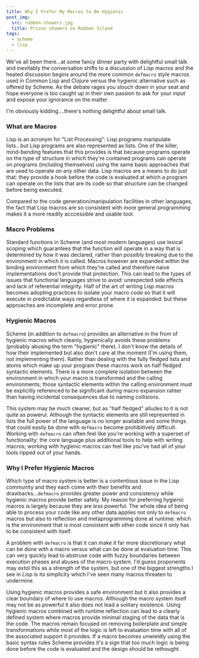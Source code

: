 ```yaml
---
title: Why I Prefer My Macros to Be Hygienic
post_img:
  src: robben-showers.jpg
  title: Prison showers on Robben Island
tags:
  - scheme
  - lisp
---
```


We've all been there...at some fancy dinner party with delightful
small talk and inevitably the conversation shifts to a discussion of
Lisp macros and the heated discussion begins around the more common `defmacro`
style macros used in Common Lisp and Clojure versus the hygienic
alternative such as offered by Scheme. As the debate rages you slouch down in
your seat and hope everyone is too caught up in their own passion to
ask for your input and expose your ignorance on the matter. 

I'm obviously kidding....there's nothing delightful about small talk.

<!--more-->

### What are Macros

Lisp is an acronym for "List Processing": Lisp programs manipulate
lists...but Lisp programs are also represented as lists. One of the
killer, mind-bending features that this provides is that because
programs operate on the type of structure in which they're contained
programs can operate on programs (including themselves) using the same
basic approaches that are used to operate on any other data. Lisp macros
are a means to do just that: they provide a hook before the code is
evaluated at which a program can operate on the lists that are its
code so that structure can be changed before being executed.

Compared to the code generation/manipulation facilities in other
languages, the fact that Lisp macros are so consistent with more
general programming makes it a more readily acccessible and usable tool.

### Macro Problems

Standard functions in Scheme (and most modern languages) use lexical
scoping which guarantees that the function will operate in a way that
is determined by how it was declared, rather than possibly breaking
due to the environment in which it is called. Macros however are
expanded within the binding environment from which they're called
and therefore naive implementations don't provide that
protection. This can lead to the types of issues that functional
languages strive to avoid: unexpected side effects and lack of
referential integrity. Half of the art of writing Lisp macros becomes
adopting practices to isolate your macro code so that it will
execute in predictable ways regardless of where it is expanded:
but these approaches are incomplete and error prone.

### Hygienic Macros

Scheme (in addition to `defmacro`) provides an alternative in the from
of hygienic macros which cleanly, hygienically avoids these problems
(probably abusing the term "hygienic" there). I don't know the details of
how their implemented but also don't care at the moment (I'm
using them, not implementing them). Rather than dealing with the fully
fledged lists and atoms which make up your program these macros work on
half fledged syntactic elements. There is a more complete isolation
between the environment in which your macro is transformed and the
calling environments; those syntactic elements within the calling
environment must be explicitly referenced to be significant during
macro expansion rahter than having incidental consequences due to
naming collisions.

This system may be much cleaner, but as "half fledged" alludes to it
is not quite as powerul. Although the syntactic elements are
still represented in lists the full power of the language is no longer
available and some things that could easily be done with `defmacro`
become prohibitively difficult. Working with `defmacro` can often feel
like you're working with a superset of functionality: the core
language plus additional tools to help with writing macros; working
with hygienic macros can feel like you've had all of your tools ripped
out of your hands.

### Why I Prefer Hygienic Macros

Which type of macro system is better is a contentious issue in the
Lisp community and they each come with their benefits and
drawbacks...`defmacro` provides greater power and consistency while
hygienic macros provide better safety. My reason for preferring hygienic
macros is largely because they are _less_ powerful. The whole idea of
being able to process your code like any other data applies not only
to `defmacro` macros but also to reflection and
metaprogramming done at runtime: which is the environment that is most
consistent with other code since it only has to be consistent with itself.

A problem with `defmacro` is that it can make it far more
discretionary what can be done with a macro versus what can be done at
evaluation time. This can very quickly lead to abstruse code with
fuzzy boundaries between execution phases and abuses of the macro
system. I'd guess proponents may extol this as a strength of the
system, but one of the biggest strengths I see in Lisp is its
simplicity which I've seen many macros threaten to undermine.

Using hygienic macros provides a safe environment but it also provides
a clear boundary of where to use macros. Although the macro system
itself may not be as powerful it also does not lead a solitary
existence. Using hygienic macros combined with runtime reflection
can lead to a clearly defined system where macros provide minimal
staging of the data that is the code.
The macros remain focused on removing boilerplate and
simple transformations while most of the
logic is left to evaluation time with all of the associated support it
provides. If a macro becomes unwieldly using the basic syntax rules
Scheme provides it's a sign that too much logic is being done before
the code is evaluated and the design should be rethought.
